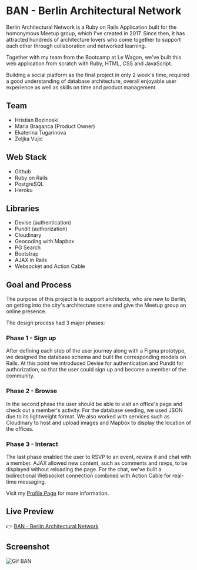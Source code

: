 # BAN - Berlin Architectural Network

Berlin Architectural Network is a Ruby on Rails Application built for the homonymous Meetup group, which I've created in 2017. Since then, it has attracted hundreds of architecture lovers who come together to support each other through collaboration and networked learning.

Together with my team from the Bootcamp at Le Wagon, we've built this web application from scratch with Ruby, HTML, CSS and JavaScript.

Building a social platform as the final project in only 2 week's time, required a good understanding of database architecture, overall enjoyable user experience as well as skills on time and product management.

## Team
* Hristian Bozinoski
* Maria Braganca (Product Owner)
* Ekaterina Tugarinova
* Zeljka Vujic

## Web Stack
* Github
* Ruby on Rails
* PostgreSQL
* Heroku

## Libraries
* Devise (authentication)
* Pundit (authorization)
* Cloudinary
* Geocoding with Mapbox
* PG Search
* Bootstrap
* AJAX in Rails
* Websocket and Action Cable

## Goal and Process
The purpose of this project is to support architects, who are new to Berlin, on getting into the city's architecture scene and give the Meetup group an online presence.

The design process had 3 major phases:

### Phase 1 - Sign up
After defining each step of the user journey along with a Figma prototype, we designed the database schema and built the corresponding models on Rails. At this point we introduced Devise for authentication and Pundit for authorization, so that the user could sign up and become a member of the community.

### Phase 2 - Browse
In the second phase the user should be able to visit an office's page and check out a member's activity. For the database seeding, we used JSON due to its lightweight format. We also worked with services such as Cloudinary to host and upload images and Mapbox to display the location of the offices.

### Phase 3 - Interact
The last phase enabled the user to RSVP to an event, review it and chat with a member. AJAX allowed new content, such as comments and rsvps, to be displayed without reloading the page. For the chat, we've built a bidirectional Websocket connection combined with Action Cable for real-time messaging.

Visit my [Profile Page](https://mariabraganca.github.io/profile/pr_berlinarchnet.html) for more information.

## Live Preview
👉 [BAN - Berlin Architectural Network](https://berlinarchnet.herokuapp.com/)

## Screenshot
![Gif BAN](https://res.cloudinary.com/db5jh0zwo/image/upload/v1602153509/profile/ban-cover.jpg)
